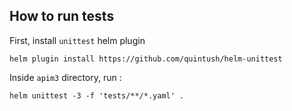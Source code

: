 ## How to run tests

First, install `unittest` helm plugin 

```shell
helm plugin install https://github.com/quintush/helm-unittest
```

Inside `apim3` directory, run :

```shell
helm unittest -3 -f 'tests/**/*.yaml' .
```